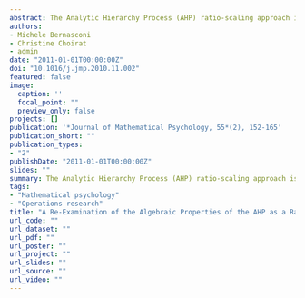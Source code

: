 ```yaml
---
abstract: The Analytic Hierarchy Process (AHP) ratio-scaling approach is re-examined in view of the recent developments in mathematical psychology based on the so-called separable representations. The study highlights the distortions in the estimates based on the maximum eigenvalue method used in the AHP distinguishing the contributions due to random noises from the effects due to the nonlinearity of the subjective weighting function of separable representations. The analysis is based on the second order expansion of the Perron eigenvector and Perron eigenvalue in reciprocally symmetric matrices with perturbations. The asymptotic distributions of the Perron eigenvector and Perron eigenvalue are derived and related to the eigenvalue-based index of cardinal consistency used in the AHP. The results show the limits of using the latter index as a rule to assess the quality of the estimates of a ratio scale. The AHP method to estimate the ratio scales is compared with the classical ratio magnitude approach used in psychophysics.
authors:
- Michele Bernasconi
- Christine Choirat
- admin
date: "2011-01-01T00:00:00Z"
doi: "10.1016/j.jmp.2010.11.002"
featured: false
image:
  caption: ''
  focal_point: ""
  preview_only: false
projects: []
publication: '*Journal of Mathematical Psychology, 55*(2), 152-165'
publication_short: ""
publication_types:
- "2"
publishDate: "2011-01-01T00:00:00Z"
slides: ""
summary: The Analytic Hierarchy Process (AHP) ratio-scaling approach is re-examined in view of the recent developments in mathematical psychology based on the so-called separable representations. The study highlights the distortions in the estimates based on the maximum eigenvalue method used in the AHP distinguishing the contributions due to random noises from the effects due to the nonlinearity of the subjective weighting function of separable representations. The analysis is based on the second order expansion of the Perron eigenvector and Perron eigenvalue in reciprocally symmetric matrices with perturbations. The asymptotic distributions of the Perron eigenvector and Perron eigenvalue are derived and related to the eigenvalue-based index of cardinal consistency used in the AHP. The results show the limits of using the latter index as a rule to assess the quality of the estimates of a ratio scale. The AHP method to estimate the ratio scales is compared with the classical ratio magnitude approach used in psychophysics.
tags:
- "Mathematical psychology"
- "Operations research"
title: "A Re-Examination of the Algebraic Properties of the AHP as a Ratio-Scaling Technique"
url_code: ""
url_dataset: ""
url_pdf: ""
url_poster: ""
url_project: ""
url_slides: ""
url_source: ""
url_video: ""
---
```


<script type="text/javascript" src="//cdn.plu.mx/widget-details.js"></script>
<a href="https://plu.mx/plum/a/?doi=10.1016/j.jmp.2010.11.002" class="plumx-details"></a>
